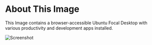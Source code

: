 # About This Image

This Image contains a browser-accessible Ubuntu Focal Desktop with various productivity and development apps installed.

![Screenshot][Image_Screenshot]

[Image_Screenshot]: https://f.hubspotusercontent30.net/hubfs/5856039/dockerhub/image-screenshots/desktop-deluxe.png "Image Screenshot"